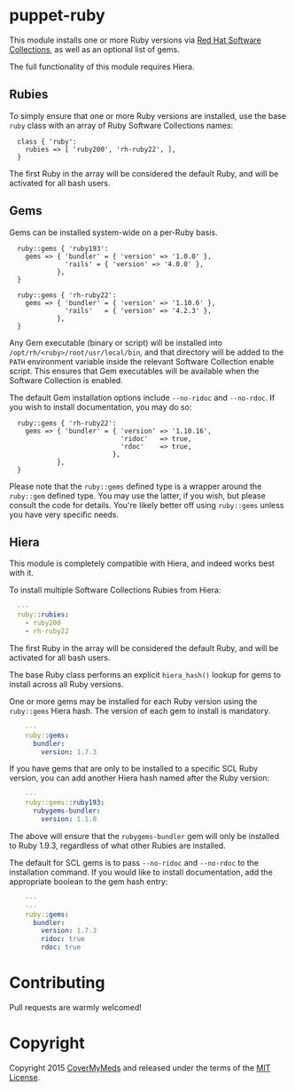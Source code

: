 # puppet-ruby

This module installs one or more Ruby versions via [Red Hat Software Collections](https://access.redhat.com/documentation/en-US/Red_Hat_Software_Collections/), as well as an optional list of gems.

The full functionality of this module requires Hiera.

## Rubies

To simply ensure that one or more Ruby versions are installed, use the base `ruby` class with an array of Ruby Software Collections names:

```puppet
  class { 'ruby':
    rubies => [ 'ruby200', 'rh-ruby22', ],
  }
```

The first Ruby in the array will be considered the default Ruby, and will be activated for all bash users.

## Gems

Gems can be installed system-wide on a per-Ruby basis.

```puppet
  ruby::gems { 'ruby193':
    gems => { 'bundler' = { 'version' => '1.0.0' },
              'rails' = { 'version' => '4.0.0' },
            },
  }

  ruby::gems { 'rh-ruby22':
    gems => { 'bundler' = { 'version' => '1.10.6' },
              'rails'   = { 'version' => '4.2.3' },
            },
  }
```

Any Gem executable (binary or script) will be installed into `/opt/rh/<ruby>/root/usr/local/bin`, and that directory will be added to the `PATH` environment variable inside the relevant Software Collection enable script.  This ensures that Gem executables will be available when the Software Collection is enabled.

The default Gem installation options include `--no-ridoc` and `--no-rdoc`. If you wish to install documentation, you may do so:

```puppet
  ruby::gems { 'rh-ruby22':
    gems => { 'bundler' = { 'version' => '1.10.16',
                            'ridoc'   => true,
                            'rdoc'    => true,
                          },
            },
  }
```

Please note that the `ruby::gems` defined type is a wrapper around the `ruby::gem` defined type. You may use the latter, if you wish, but please consult the code for details.  You're likely better off using `ruby::gems` unless you have very specific needs.

## Hiera

This module is completely compatible with Hiera, and indeed works best with it.

To install multiple Software Collections Rubies from Hiera:

```yaml
  ---
  ruby::rubies:
    - ruby200
    - rh-ruby22
```

The first Ruby in the array will be considered the default Ruby, and will be activated for all bash users.

The base Ruby class performs an explicit `hiera_hash()` lookup for gems to install across all Ruby versions.

One or more gems may be installed for each Ruby version using the `ruby::gems` Hiera hash. The version of each gem to install is mandatory.

```yaml
    ---
    ruby::gems:
      bundler:
        version: 1.7.3
```

If you have gems that are only to be installed to a specific SCL Ruby version, you can add another Hiera hash named after the Ruby version:

```yaml
    ---
    ruby::gems::ruby193:
      rubygems-bundler:
        version: 1.1.0
```

The above will ensure that the `rubygems-bundler` gem will only be installed to Ruby 1.9.3, regardless of what other Rubies are installed.

The default for SCL gems is to pass `--no-ridoc` and `--no-rdoc` to the installation command.  If you would like to install documentation, add the appropriate boolean to the gem hash entry:

```yaml
    ---
    ---
    ruby::gems:
      bundler:
        version: 1.7.3
        ridoc: true
        rdoc: true
```

# Contributing

Pull requests are warmly welcomed!

# Copyright

Copyright 2015 [CoverMyMeds](https://www.covermymeds.com/) and released under the terms of the [MIT License](http://opensource.org/licenses/MIT).
